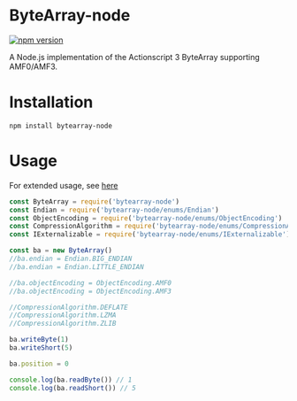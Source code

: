 # ByteArray-node

[![npm version](https://img.shields.io/npm/v/bytearray-node?style=flat-square)](https://www.npmjs.com/package/bytearray-node)

A Node.js implementation of the Actionscript 3 ByteArray supporting AMF0/AMF3.

# Installation

`npm install bytearray-node`

# Usage

For extended usage, see [here](https://github.com/Zaseth/bytearray-node/tree/master/test)

```javascript
const ByteArray = require('bytearray-node')
const Endian = require('bytearray-node/enums/Endian')
const ObjectEncoding = require('bytearray-node/enums/ObjectEncoding')
const CompressionAlgorithm = require('bytearray-node/enums/CompressionAlgorithm')
const IExternalizable = require('bytearray-node/enums/IExternalizable')

const ba = new ByteArray()
//ba.endian = Endian.BIG_ENDIAN
//ba.endian = Endian.LITTLE_ENDIAN

//ba.objectEncoding = ObjectEncoding.AMF0
//ba.objectEncoding = ObjectEncoding.AMF3

//CompressionAlgorithm.DEFLATE
//CompressionAlgorithm.LZMA
//CompressionAlgorithm.ZLIB

ba.writeByte(1)
ba.writeShort(5)

ba.position = 0

console.log(ba.readByte()) // 1
console.log(ba.readShort()) // 5
```
